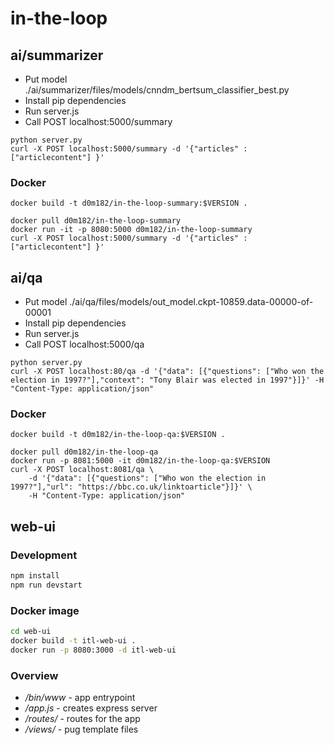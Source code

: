 # in-the-loop


## ai/summarizer

- Put model ./ai/summarizer/files/models/cnndm_bertsum_classifier_best.py 
- Install pip dependencies
- Run server.js
- Call POST localhost:5000/summary

```
python server.py
curl -X POST localhost:5000/summary -d '{"articles" : ["articlecontent"] }'
```

### Docker
```
docker build -t d0m182/in-the-loop-summary:$VERSION .

docker pull d0m182/in-the-loop-summary
docker run -it -p 8080:5000 d0m182/in-the-loop-summary
curl -X POST localhost:5000/summary -d '{"articles" : ["articlecontent"] }'
```

## ai/qa

- Put model ./ai/qa/files/models/out_model.ckpt-10859.data-00000-of-00001
- Install pip dependencies
- Run server.js
- Call POST localhost:5000/qa

```
python server.py
curl -X POST localhost:80/qa -d '{"data": [{"questions": ["Who won the election in 1997?"],"context": "Tony Blair was elected in 1997"}]}' -H "Content-Type: application/json"
```

### Docker
```
docker build -t d0m182/in-the-loop-qa:$VERSION .

docker pull d0m182/in-the-loop-qa
docker run -p 8081:5000 -it d0m182/in-the-loop-qa:$VERSION
curl -X POST localhost:8081/qa \
    -d '{"data": [{"questions": ["Who won the election in 1997?"],"url": "https://bbc.co.uk/linktoarticle"}]}' \
    -H "Content-Type: application/json"

```

## web-ui

### Development
``` bash
npm install
npm run devstart
```

### Docker image

``` bash
cd web-ui
docker build -t itl-web-ui .
docker run -p 8080:3000 -d itl-web-ui
```

### Overview
 - _/bin/www_ - app entrypoint
 - _/app.js_ - creates express server
 - _/routes/_ -  routes for the app
 - _/views/_ - pug template files
